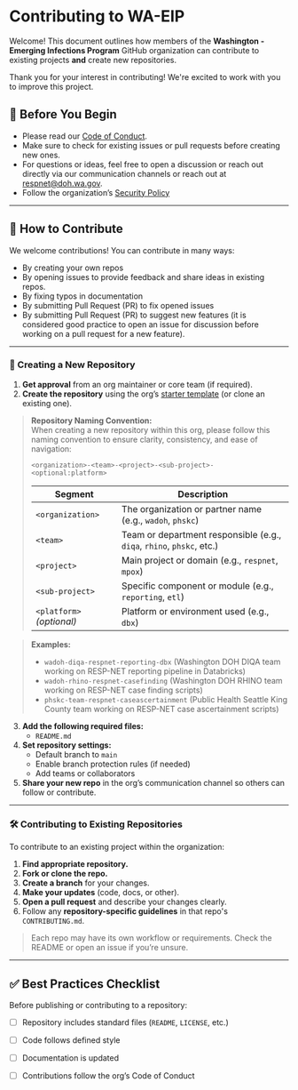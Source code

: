 # Contributing to WA-EIP

Welcome! This document outlines how members of the **Washington - Emerging Infections Program** GitHub organization can contribute to existing projects **and** create new repositories.

Thank you for your interest in contributing! We're excited to work with you to improve this project. 

## 📌 Before You Begin

- Please read our [Code of Conduct](CODE_OF_CONDUCT.md).
- Make sure to check for existing issues or pull requests before creating new ones.
- For questions or ideas, feel free to open a discussion or reach out directly via our communication channels or reach out at [respnet@doh.wa.gov](mailto:respnet@doh.wa.gov).
- Follow the organization’s [Security Policy](SECURITY.md) 

---

## 🚀 How to Contribute

We welcome contributions! You can contribute in many ways:

- By creating your own repos
- By opening issues to provide feedback and share ideas in existing repos.
- By fixing typos in documentation
- By submitting Pull Request (PR) to fix opened issues
- By submitting Pull Request (PR) to suggest new features (it is considered good practice to open an issue for discussion before working on a pull request for a new feature).

---

### 🧱 Creating a New Repository

1. **Get approval** from an org maintainer or core team (if required).
2. **Create the repository** using the org’s [starter template](https://github.com/your-org/repo-template) (or clone an existing one).

 > **Repository Naming Convention:**  
   > When creating a new repository within this org, please follow this naming convention to ensure clarity, consistency, and ease of navigation:  
   >  
   > `<organization>-<team>-<project>-<sub-project>-<optional:platform>`  
   >  
   > | Segment                  | Description                                                                  |  
   > |--------------------------|------------------------------------------------------------------------------|  
   > | `<organization>`         | The organization or partner name (e.g., `wadoh`, `phskc`)                |  
   > | `<team>`                 | Team or department responsible (e.g., `diqa`, `rhino`, `phskc`, etc.)                   |  
   > | `<project>`              | Main project or domain (e.g., `respnet`, `mpox`)                     |  
   > | `<sub-project>`          | Specific component or module (e.g., `reporting`, `etl`)                      |  
   > | `<platform>` _(optional)_| Platform or environment used (e.g., `dbx`)                     |  

   > **Examples:**  
   > - `wadoh-diqa-respnet-reporting-dbx` (Washington DOH DIQA team working on RESP-NET reporting pipeline in Databricks)  
   > - `wadoh-rhino-respnet-casefinding` (Washington DOH RHINO team working on RESP-NET case finding scripts)  
   > - `phskc-team-respnet-caseascertainment` (Public Health Seattle King County team working on RESP-NET case ascertainment scripts)  





3. **Add the following required files:**
   - `README.md`
4. **Set repository settings:**
   - Default branch to `main`
   - Enable branch protection rules (if needed)
   - Add teams or collaborators
5. **Share your new repo** in the org’s communication channel so others can follow or contribute.

---

### 🛠️ Contributing to Existing Repositories

To contribute to an existing project within the organization:

1. **Find appropriate repository.** 
2. **Fork or clone the repo.**
3. **Create a branch** for your changes.
4. **Make your updates** (code, docs, or other).
5. **Open a pull request** and describe your changes clearly.
6. Follow any **repository-specific guidelines** in that repo's `CONTRIBUTING.md`.

> Each repo may have its own workflow or requirements. Check the README or open an issue if you’re unsure.

---

## ✅ Best Practices Checklist

Before publishing or contributing to a repository:

- [ ] Repository includes standard files (`README`, `LICENSE`, etc.)
- [ ] Code follows defined style
- [ ] Documentation is updated
- [ ] Contributions follow the org’s Code of Conduct



